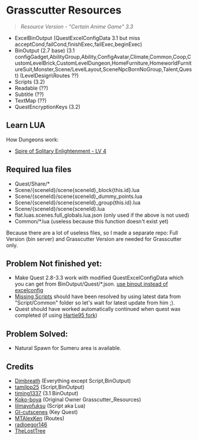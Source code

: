 # Grasscutter Resources
> <em>Resource Version - "Certain Anime Game" 3.3</em><br/>

- ExcelBinOutput (QuestExcelConfigData 3.1 but miss acceptCond,failCond,finishExec,failExec,beginExec)
- BinOutput (2.7 base) (3.1 configGadget,AbilityGroup,Ability,ConfigAvatar,Climate,Common,Coop,CustomLevelBrick,CustomLevelDungeon,HomeFurniture,HomeworldFurnitureSuit,Monster,Scene/LevelLayout,SceneNpcBornNoGroup,Talent,Quest) (LevelDesign\Routes ??)
- Scripts (3.2)
- Readable (??)
- Subtitle (??)
- TextMap (??)
- QuestEncryptionKeys (3.2)

## Learn LUA
 How Dungeons work:
- [Spire of Solitary Enlightenment - LV 4](Resources/Scripts/Scene/40653/scene40653_group240653001.lua)
## Required lua files
- Quest/Share/*
- Scene/{sceneId}/scene{sceneId}_block{this.id}.lua
- Scene/{sceneId}/scene{sceneId}_dummy_points.lua
- Scene/{sceneId}/scene{sceneId}_group{this.id}.lua
- Scene/{sceneId}/scene{sceneId}.lua
- flat.luas.scenes.full_globals.lua.json (only used if the above is not used)
- Common/*.lua (useless because this function doesn't exist yet)

Because there are a lot of useless files, so I made a separate repo: Full Version (bin server) and Grasscutter Version are needed for Grasscutter only.

## Problem Not finished yet:
- Make Quest 2.8-3.3 work with modified QuestExcelConfigData which you can get from BinOutput/Quest/*.json. [use binout instead of excelconfig](https://github.com/Hartie95/Grasscutter/commit/0284de81563d30afb81733d7a3523a97419eb977)
- [Missing Scripts](https://github.com/Hartie95/Grasscutter/wiki/missing-scripts) should have been resolved by using latest data from "Script/Common" folder so let's wait for latest update from him ;).
- Quest should have worked automatically continued when quest was completed (if using [Hartie95 fork](https://github.com/Hartie95/Grasscutter/wiki/The-Outlander-Who-Caught-the-Wind-(Prologue-Act-1)))

## Problem Solved:
- Natural Spawn for Sumeru area is available.

## Credits 
 - [Dimbreath](https://github.com/Dimbreath) (Everything except Script,BinOutput) <br/>
 - [tamilpp25](https://github.com/tamilpp25/Grasscutter_Resources) (Script,BinOutput) <br/> 
 - [timing1337](https://github.com/timing1337/GenshinData) (3.1 BinOutput) <br/>
 - [Koko-boya](https://github.com/Koko-boya) (Original Owner Grasscutter_Resources) <br/>
 - [lilmayofuksu](https://github.com/lilmayofuksu/animepython) (Script aka Lua)<br/>
 - [GI-cutscenes](https://github.com/ToaHartor/GI-cutscenes/) (Key Quest) <br/>
 - [MTAlexKen](https://github.com/MTAlexKen/Genshin-resources) (Routes)<br/>
 - [radioegor146](https://github.com/radioegor146) <br/>
 - [TheLostTree](https://github.com/TheLostTree) <br/>